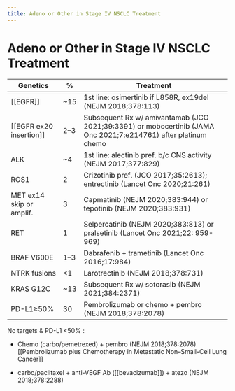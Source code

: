 ```yaml
---
title: Adeno or Other in Stage IV NSCLC Treatment
---
```

# Adeno or Other in Stage IV NSCLC Treatment

| Genetics                 | %    | Treatment                                                                                                      |
| ------                   | ---- | ----------------------                                                                                         |
| [[EGFR]]                     | ~15  | 1st line: osimertinib if L858R, ex19del (NEJM 2018;378:113)                                                    |
| [[EGFR ex20 insertion]]      | 2–3  | Subsequent Rx w/ amivantamab (JCO 2021;39:3391) or mobocertinib (JAMA Onc 2021;7:e214761) after platinum chemo |
| ALK                      | ~4   | 1st line: alectinib pref. b/c CNS activity (NEJM 2017;377:829)                                                 |
| ROS1                     | 2    | Crizotinib pref. (JCO 2017;35:2613); entrectinib (Lancet Onc 2020;21:261)                                      |
| MET ex14 skip or amplif. | 3    | Capmatinib (NEJM 2020;383:944) or tepotinib (NEJM 2020;383:931)                                                |
| RET                      | 1    | Selpercatinib (NEJM 2020;383:813) or pralsetinib (Lancet Onc 2021;22: 959-969)                                 |
| BRAF V600E               | 1–3  | Dabrafenib + trametinib (Lancet Onc 2016;17:984)                                                               |
| NTRK fusions             | <1   | Larotrectinib (NEJM 2018;378:731)                                                                              |
| KRAS G12C                | ~13  | Subsequent Rx w/ sotorasib (NEJM 2021;384:2371)                                                                |
| PD-L1≥50%                | 30   | Pembrolizumab or chemo + pembro (NEJM 2018;378:2078)                                                           |

No targets & PD-L1 <50% :
* Chemo (carbo/pemetrexed) + pembro (NEJM 2018;378:2078)
[[Pembrolizumab plus Chemotherapy in Metastatic Non–Small-Cell Lung Cancer]]

* carbo/paclitaxel + anti-VEGF Ab ([[bevacizumab]]) + atezo (NEJM 2018;378:2288)
